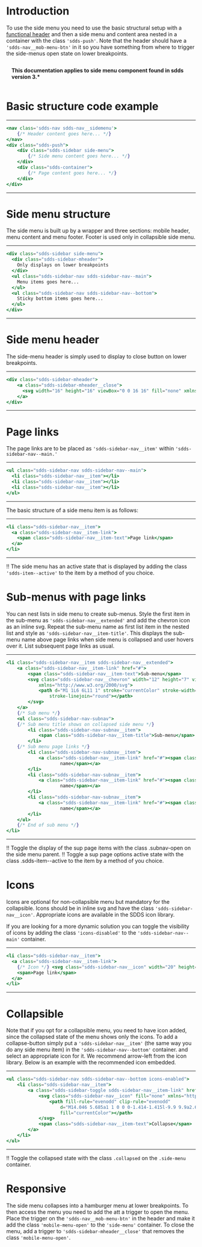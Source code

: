 <!-- TODO: This looks like the docs from https://tegel.scania.com/components/sidemenu/code. Should we have it here as well? -->

# Introduction
To use the side menu you need to use the basic structural setup with a [functional header](/components/header) and then a side menu and content area nested in a container with the class `'sdds-push'`. Note that the header should have a `'sdds-nav__mob-menu-btn'` in it so you have something from where to trigger the side-menus open state on lower breakpoints.

<div style="background-color: var(--sdds-information); padding: 14px; font-weight: bold; font-size: 14px; border-radius: 4px;">This documentation applies to side menu component found in sdds version 3.*</div>

# Basic structure code example

--------------------------------------------

```jsx
<nav class='sdds-nav sdds-nav__sidemenu'>
    {/* Header content goes here... */}
</nav>
<div class="sdds-push">
    <div class="sdds-sidebar side-menu">
        {/* Side menu content goes here... */}
    </div>
    <div class="sdds-container">
        {/* Page content goes here... */}
    </div>
</div>
```

--------------------------------------------



# Side menu structure
The side menu is built up by a wrapper and three sections: mobile header, menu content and menu footer. Footer is used only in collapsible side menu.

--------------------------------------------

```jsx
<div class="sdds-sidebar side-menu">
  <div class="sdds-sidebar-mheader">
    Only displays on lower breakpoints
  </div>
  <ul class="sdds-sidebar-nav sdds-sidebar-nav--main">
    Menu items goes here...
  </ul>
  <ul class="sdds-sidebar-nav sdds-sidebar-nav--bottom">
    Sticky bottom items goes here...
  </ul>
</div>
```

--------------------------------------------


# Side menu header
The side-menu header is simply used to display to close button on lower breakpoints.

--------------------------------------------

```jsx
<div class="sdds-sidebar-mheader">
    <a class="sdds-sidebar-mheader__close">
      <svg width="16" height="16" viewBox="0 0 16 16" fill="none" xmlns="http://www.w3.org/2000/svg"><path fill-rule="evenodd" clip-rule="evenodd" d="M3.40338 2.34308C3.11048 2.05019 2.63561 2.05019 2.34272 2.34308C2.04982 2.63598 2.04982 3.11085 2.34272 3.40374L6.93897 8L2.34283 12.5961C2.04994 12.889 2.04994 13.3639 2.34283 13.6568C2.63572 13.9497 3.1106 13.9497 3.40349 13.6568L7.99963 9.06066L12.5958 13.6568C12.8887 13.9497 13.3635 13.9497 13.6564 13.6568C13.9493 13.3639 13.9493 12.889 13.6564 12.5961L9.06029 8L13.6565 3.40376C13.9494 3.11086 13.9494 2.63599 13.6565 2.3431C13.3636 2.0502 12.8888 2.0502 12.5959 2.3431L7.99963 6.93934L3.40338 2.34308Z" fill="#171719"/></svg>
    </a>
</div>
```

--------------------------------------------


# Page links
The page links are to be placed as `'sdds-sidebar-nav__item'` within `'sdds-sidebar-nav--main.'`

--------------------------------------------

```jsx
<ul class="sdds-sidebar-nav sdds-sidebar-nav--main">
  <li class="sdds-sidebar-nav__item"></li>
  <li class="sdds-sidebar-nav__item"></li>
  <li class="sdds-sidebar-nav__item"></li>
</ul>
```

--------------------------------------------

The basic structure of a side menu item is as follows:

--------------------------------------------

```jsx
<li class="sdds-sidebar-nav__item">
  <a class="sdds-sidebar-nav__item-link">
    <span class="sdds-sidebar-nav__item-text">Page link</span>
  </a>
</li>
```

--------------------------------------------

!! The side menu has an active state that is displayed by adding the class `'sdds-item--active'` to the item by a method of you choice.



# Sub-menus with page links
You can nest lists in side menu to create sub-menus. Style the first item in the sub-menu as `'sdds-sidebar-nav__extended'` and add the chevron icon as an inline svg. Repeat the sub-menu name as first list item in the nested list and style as `'sdds-sidebar-nav__item-title'`. This displays the sub-menu name above page links when side menu is collapsed and user hovers over it. List subsequent page links as usual.

--------------------------------------------

```jsx
<li class="sdds-sidebar-nav__item sdds-sidebar-nav__extended">
    <a class="sdds-sidebar-nav__item-link" href="#">
        <span class="sdds-sidebar-nav__item-text">Sub-menu</span>
        <svg class="sdds-sidebar-nav__chevron" width="12" height="7" viewBox="0 0 12 7" fill="none"
            xmlns="http://www.w3.org/2000/svg">
            <path d="M1 1L6 6L11 1" stroke="currentColor" stroke-width="1.25" stroke-linecap="round"
                stroke-linejoin="round"></path>
        </svg>
    </a>
    {/* Sub menu */}
    <ul class="sdds-sidebar-nav-subnav">
    {/* Sub menu title shows on collapsed side menu */}
        <li class="sdds-sidebar-nav-subnav__item">
            <span class="sdds-sidebar-nav__item-title">Sub-menu</span>
        </li>
    {/* Sub menu page links */}
        <li class="sdds-sidebar-nav-subnav__item">
            <a class="sdds-sidebar-nav__item-link" href="#"><span class="sdds-sidebar-nav__item-text">Sub Page
                    name</span></a>
        </li>
        <li class="sdds-sidebar-nav-subnav__item">
            <a class="sdds-sidebar-nav__item-link" href="#"><span class="sdds-sidebar-nav__item-text">Sub Page
                    name</span></a>
        </li>
        <li class="sdds-sidebar-nav-subnav__item">
            <a class="sdds-sidebar-nav__item-link" href="#"><span class="sdds-sidebar-nav__item-text">Sub Page
                    name</span></a>
        </li>
    </ul>
    {/* End of sub menu */}
</li>
```

--------------------------------------------

!! Toggle the display of the sup page items with the class .subnav-open on the side menu parent.
!! Toggle a sup page options active state with the class .sdds-item--active to the item by a method of you choice.



# Icons
Icons are optional for non-collapsible menu but mandatory for the collapsible. Icons should be in inline svg and have the class `'sdds-sidebar-nav__icon'`. Appropriate icons are available in the SDDS icon library. 

If you are looking for a more dynamic solution you can toggle the visibility of icons by adding the class `'icons-disabled'` to the `'sdds-sidebar-nav--main'` container.

--------------------------------------------

```jsx
<li class="sdds-sidebar-nav__item">
  <a class="sdds-sidebar-nav__item-link">
    {/* Icon */} <svg class="sdds-sidebar-nav__icon" width="20" height="20" viewBox="0 0 20 20" fill="#e2e2e4" xmlns="http://www.w3.org/2000/svg"><rect y="0.334473" width="20" height="20"/></svg>
    <span>Page link</span>
  </a>
</li>
```

--------------------------------------------



# Collapsible
Note that if you opt for a collapsible menu, you need to have icon added, since the collapsed state of the menu shows only the icons. To add a collapse-button simply put a `'sdds-sidebar-nav__item'` (the same way you do any side menu item) in the `'sdds-sidebar-nav--bottom'` container. and select an appropriate icon for it. We recommend arrow-left from the icon library. Below is an example with the recommended icon embedded.

--------------------------------------------

```jsx
<ul class="sdds-sidebar-nav sdds-sidebar-nav--bottom icons-enabled">
    <li class="sdds-sidebar-nav__item">
        <a class="sdds-sidebar-toggle sdds-sidebar-nav__item-link" href="#">
            <svg class="sdds-sidebar-nav__icon" fill="none" xmlns="http://www.w3.org/2000/svg" viewBox="0 0 32 32">
                <path fill-rule="evenodd" clip-rule="evenodd"
                    d="M14.046 5.685a1 1 0 0 0-1.414-1.415l-9.9 9.9a2.6 2.6 0 0 0 0 3.678l9.9 9.9a1 1 0 1 0 1.415-1.415L4.722 17.01h24.306a1 1 0 0 0 0-2H4.722l9.325-9.324Z"
                    fill="currentColor"></path>
            </svg>
            <span class="sdds-sidebar-nav__item-text">Collapse</span>
        </a>
    </li>
</ul>
```

--------------------------------------------

!! Toggle the collapsed state with the class `.collapsed` on the `.side-menu` container.



# Responsive
The side menu collapses into a hamburger menu at lower breakpoints. To then access the menu you need to add the att a trigger to open the menu. Place the trigger on the `'sdds-nav__mob-menu-btn'` in the header and make it add the class `'mobile-menu-open'` to the `'side-menu'` container. To close the menu, add a trigger to `'sdds-sidebar-mheader__close'` that removes the class `'mobile-menu-open'`.
